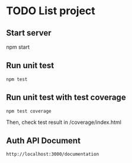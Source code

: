 # TODO List project

## Start server
npm start

## Run unit test
```
npm test
```

## Run unit test with test coverage
```
npm test coverage
```

Then, check test result in /coverage/index.html

## Auth API Document
```
http://localhost:3000/documentation
```